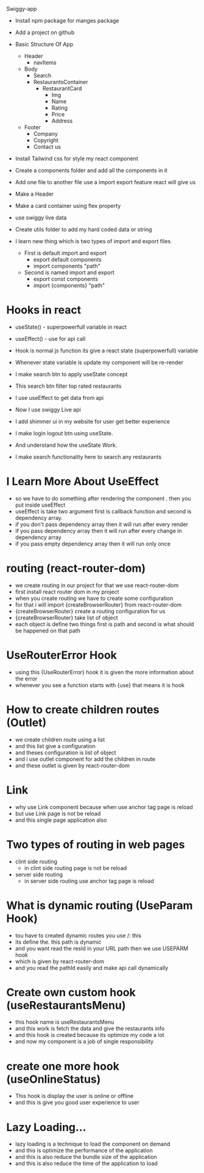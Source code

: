 Swiggy-app

- Install npm package for manges package
- Add a project on github

- Basic Structure Of App

  - Header
    - navItems
  - Body
    - Search
    - RestaurantsContainer
      - RestaurantCard
        - Img
        - Name
        - Rating
        - Price
        - Address
  - Footer
    - Company
    - Copyright
    - Contact us

- Install Tailwind css for style my react component
- Create a components folder and add all the components in it
- Add one file to another file use a import export feature react will give us
- Make a Header
- Make a card container using flex property
- use swiggy live data

- Create utils folder to add my hard coded data or string

- I learn new thing which is two types of import and export files
  - First is default import and export
    - export default components
    - import components "path"
  - Second is named import and export
    - export const components
    - import {components} "path"

# Hooks in react

- useState() - superpowerfull variable in react
- useEffect() - use for api call

- Hook is normal js function its give a react state (superpowerfull) variable
- Whenever state variable is update my component will be re-render

- I make search btn to apply useState concept
- This search btn filter top rated restaurants

- I use useEffect to get data from api
- Now I use swiggy Live api
- I add shimmer ui in my website for user get better experience

- I make login logout btn using useState.
- And understand how the useState Work.

- I make search functionality here to search any restaurants

# I Learn More About UseEffect

- so we have to do something after rendering the component . then you put inside useEffect
- useEffect is take two argument first is callback function and second is dependency array.
- if you don't pass dependency array then it will run after every render
- if you pass dependency array then it will run after every change in dependency array
- if you pass empty dependency array then it will run only once

# routing (react-router-dom)

- we create routing in our project for that we use react-router-dom
- first install react router dom in my project
- when you create routing we have to create some configuration
- for that i will import {createBrowserRouter} from react-router-dom
- {createBrowserRouter} create a routing configuration for us
- {createBrowserRouter} take list of object
- each object is define two things first is path and second is what should be happened on that path

# UseRouterError Hook

- using this {UseRouterError} hook it is given the more information about the error
- whenever you see a function starts with {use} that means it is hook

# How to create children routes (Outlet)

- we create children route using a list
- and this list give a configuration
- and theses configuration is list of object
- and i use outlet component for add the children in route
- and these outlet is given by react-router-dom

# Link

- why use Link component because when use anchor tag page is reload
- but use Link page is not be reload
- and this single page application also

# Two types of routing in web pages

- clint side routing
  - in clint side routing page is not be reload
- server side routing
  - in server side routing use anchor tag page is reload

# What is dynamic routing (UseParam Hook)

- tou have to created dynamic routes you use /: this
- its define the. this path is dynamic
- and you want read the resId in your URL path then we use USEPARM hook
- which is given by react-router-dom
- and you read the pathId easily and make api call dynamically

# Create own custom hook (useRestaurantsMenu)

- this hook name is useRestaurantsMenu
- and this work is fetch the data and give the restaurants info
- and this hook is created because its optimize my code a lot
- and now my component is a job of single responsibility

# create one more hook (useOnlineStatus)

- This hook is display the user is online or offline
- and this is give you good user experience to user

# Lazy Loading...

- lazy loading is a technique to load the component on demand
- and this is optimize the performance of the application
- and this is also reduce the bundle size of the application
- and this is also reduce the time of the application to load
